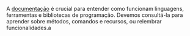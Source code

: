 A [documentação](https://www.w3schools.com/html/html_intro.asp) é crucial para entender como funcionam linguagens, ferramentas e bibliotecas de programação. Devemos consultá-la para aprender sobre métodos, comandos e recursos, ou relembrar funcionalidades.a

